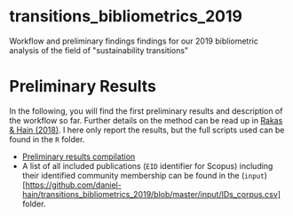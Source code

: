 # transitions_bibliometrics_2019
Workflow and preliminary findings findings for our 2019 bibliometric analysis of the field of "sustainability transitions"



# Preliminary Results
In the following, you will find the first preliminary results and description of the workflow so far. Further details on the method can be read up in [Rakas & Hain (2018)](https://raw.githack.com/daniel-hain/transitions_bibliometrics_2019/master/docs/The_Development_of_Innovation_System_Research_R_R1.pdf). I here only report the results, but the full scripts used can be found in the `R` folder.

* [Preliminary results compilation](https://raw.githack.com/daniel-hain/transitions_bibliometrics_2019/master/notebooks/91_descriptives.html)
* A list of all included publications (`EID` identifier for Scopus) including their identified community membership can be found in the (`input`)[https://github.com/daniel-hain/transitions_bibliometrics_2019/blob/master/input/IDs_corpus.csv] folder.
